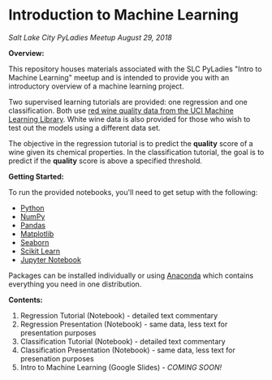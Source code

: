 # Introduction to Machine Learning

*Salt Lake City PyLadies Meetup
August 29, 2018*

__Overview:__

This repository houses materials associated with the SLC PyLadies "Intro to Machine Learning" meetup and is intended to provide you with an introductory overview of a machine learning project.  

Two supervised learning tutorials are provided: one regression and one classification.  Both use [red wine quality data from the UCI Machine Learning Library](https://archive.ics.uci.edu/ml/datasets/Wine+Quality).  White wine data is also provided for those who wish to test out the models using a different data set.  

The objective in the regression tutorial is to predict the __quality__ score of a wine given its chemical properties.  In the classification tutorial, the goal is to predict if the __quality__ score is above a specified threshold.


__Getting Started:__

To run the provided notebooks, you'll need to get setup with the following:
* [Python](https://www.python.org/downloads/)
* [NumPy](https://docs.scipy.org/doc/numpy/user/install.html)
* [Pandas](https://pandas.pydata.org/pandas-docs/stable/install.html)
* [Matplotlib](https://matplotlib.org/users/installing.html)
* [Seaborn](https://seaborn.pydata.org/installing.html)
* [Scikit Learn](http://scikit-learn.org/stable/install.html)
* [Jupyter Notebook](http://jupyter.org/install)

Packages can be installed individually or using [Anaconda](https://www.anaconda.com/download/) which contains everything you need in one distribution.


__Contents:__

1. Regression Tutorial (Notebook) - detailed text commentary
2. Regression Presentation (Notebook) - same data, less text for presentation purposes
3. Classification Tutorial (Notebook) - detailed text commentary
4. Classification Presentation (Notebook) - same data, less text for presenation purposes 
5. Intro to Machine Learning (Google Slides) - *COMING SOON!*
